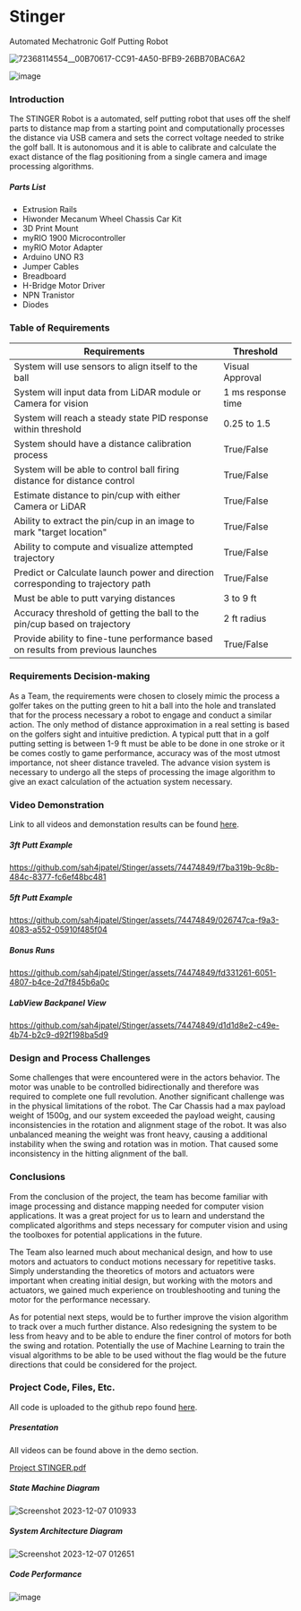# Stinger
Automated Mechatronic Golf Putting Robot


![72368114554__00B70617-CC91-4A50-BFB9-26BB70BAC6A2](https://github.com/sah4jpatel/Stinger/assets/74474849/cbff2c89-d91f-407a-abb6-830e4ae2be0a)

![image](https://github.com/sah4jpatel/Stinger/assets/74474849/00dbe7a5-61b4-4d86-819b-c7e02cf66a31)




### Introduction

The STINGER Robot is a automated, self putting robot that uses off the shelf parts to distance map from a starting point and computationally processes the distance via USB camera and sets the correct voltage needed to strike the golf ball. It is autonomous and it is able to calibrate and calculate the exact distance of the flag positioning from a single camera and image processing algorithms. 

##### Parts List
- Extrusion Rails
- Hiwonder Mecanum Wheel Chassis Car Kit
- 3D Print Mount 
- myRIO 1900 Microcontroller
- myRIO Motor Adapter
- Arduino UNO R3
- Jumper Cables 
- Breadboard
- H-Bridge Motor Driver
- NPN Tranistor 
- Diodes

### Table of Requirements

| Requirements | Threshold |
| --- | --- |
| System will use sensors to align itself to the ball | Visual Approval |
| System will input data from LiDAR module or Camera for vision | 1 ms response time |
| System will reach a steady state PID response within threshold | 0.25 to 1.5 |
| System should have a distance calibration process | True/False |
| System will be able to control ball firing distance for distance control | True/False |
| Estimate distance to pin/cup with either Camera or LiDAR | True/False |
| Ability to extract the pin/cup in an image to mark "target location" | True/False |
| Ability to compute and visualize attempted trajectory | True/False |
| Predict or Calculate launch power and direction corresponding to trajectory path | True/False |
| Must be able to putt varying distances | 3 to 9 ft |
| Accuracy threshold of getting the ball to the pin/cup based on trajectory | 2 ft radius |
| Provide ability to fine-tune performance based on results from previous launches | True/False |

### Requirements Decision-making

As a Team, the requirements were chosen to closely mimic the process a golfer takes on the putting green to hit a ball into the hole and translated that for the process necessary a robot to engage and conduct a similar action. The only method of distance approximation in a real setting is based on the golfers sight and intuitive prediction. A typical putt that in a golf putting setting is between 1-9 ft must be able to be done in one stroke or it be comes costly to game performance, accuracy was of the most utmost importance, not sheer distance traveled. The advance vision system is necessary to undergo all the steps of processing the image algorithm to give an exact calculation of the actuation system necessary. 


### Video Demonstration

Link to all videos and demonstation results can be found [here]().

##### 3ft Putt Example

https://github.com/sah4jpatel/Stinger/assets/74474849/f7ba319b-9c8b-484c-8377-fc6ef48bc481

##### 5ft Putt Example

https://github.com/sah4jpatel/Stinger/assets/74474849/026747ca-f9a3-4083-a552-05910f485f04

##### Bonus Runs

https://github.com/sah4jpatel/Stinger/assets/74474849/fd331261-6051-4807-b4ce-2d7f845b6a0c

##### LabView Backpanel View

https://github.com/sah4jpatel/Stinger/assets/74474849/d1d1d8e2-c49e-4b74-b2c9-d92f198ba5d9

### Design and Process Challenges

Some challenges that were encountered were in the actors behavior. The motor was unable to be controlled bidirectionally and therefore was required to complete one full revolution. Another significant challenge was in the physical limitations of the robot. The Car Chassis had a max payload weight of 1500g, and our system exceeded the payload weight, causing inconsistencies in the rotation and alignment stage of the robot. It was also unbalanced meaning the weight was front heavy, causing a additional instability when the swing and rotation was in motion. That caused some inconsistency in the hitting alignment of the ball. 

### Conclusions

From the conclusion of the project, the team has become familiar with image processing and distance mapping needed for computer vision applications. It was a great project for us to learn and understand the complicated algorithms and steps necessary for computer vision and using the toolboxes for potential applications in the future.

The Team also learned much about mechanical design, and how to use motors and actuators to conduct motions necessary for repetitive tasks. Simply understanding the theoretics of motors and actuators were important when creating initial design, but working with the motors and actuators, we gained much experience on troubleshooting and tuning the motor for the performance necessary. 

As for potential next steps, would be to further improve the vision algorithm to track over a much further distance. Also redesigning the system to be less from heavy and to be able to endure the finer control of motors for both the swing and rotation. Potentially the use of Machine Learning to train the visual algorithms to be able to be used without the flag would be the future directions that could be considered for the project. 

### Project Code, Files, Etc.

All code is uploaded to the github repo found [here](https://github.com/sah4jpatel/Stinger/).

##### Presentation

All videos can be found above in the demo section.

[Project STINGER.pdf](https://github.com/sah4jpatel/Stinger/files/13606160/Project.STINGER.pdf)


##### State Machine Diagram
![Screenshot 2023-12-07 010933](https://github.com/sah4jpatel/Stinger/assets/74474849/10897037-579c-444e-bad3-ea2db21c6674)

##### System Architecture Diagram
![Screenshot 2023-12-07 012651](https://github.com/sah4jpatel/Stinger/assets/74474849/0bbb14a2-e5e0-40a2-875a-2598a4263c0b)

##### Code Performance

![image](https://github.com/sah4jpatel/Stinger/assets/74474849/7747e5c0-e546-466b-acdf-7f293340aa1f)


